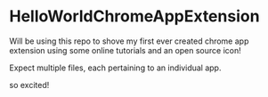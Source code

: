 # HelloWorldChromeAppExtension
Will be using this repo to shove my first ever created chrome app <br />
extension using some online tutorials and an open source icon!  <br />

Expect multiple files, each pertaining to an individual app.  <br />

so excited! 
